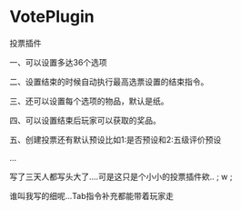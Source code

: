 # VotePlugin
投票插件

一、可以设置多达36个选项

二、设置结束的时候自动执行最高选票设置的结束指令。

三、还可以设置每个选项的物品，默认是纸。

四、可以设置结束后玩家可以获取的奖品。

五、创建投票还有默认预设比如1:是否预设和2:五级评价预设

...

写了三天人都写头大了....可是这只是个小小的投票插件欸.. ; w ; 

谁叫我写的细呢...Tab指令补充都能带着玩家走
